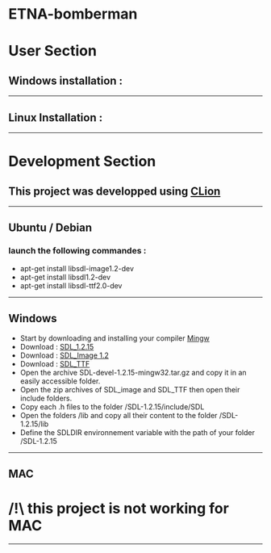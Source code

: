 # ETNA-bomberman
# User Section
## Windows installation : 

---
## Linux Installation : 

---
# Development Section
## This project was developped using [CLion](https://www.jetbrains.com/clion/download/)
---
## Ubuntu / Debian
### launch the following commandes :
* apt-get install libsdl-image1.2-dev
* apt-get install libsdl1.2-dev
* apt-get install libsdl-ttf2.0-dev
---
## Windows
* Start by downloading and installing your compiler [Mingw](https://sourceforge.net/projects/mingw/files/)
* Download : [SDL_1.2.15](https://www.libsdl.org/release/SDL-devel-1.2.15-mingw32.tar.gz)
* Download : [SDL_Image 1.2](https://www.libsdl.org/projects/SDL_image/release/SDL_image-devel-1.2.12-VC.zip)
* Download : [SDL_TTF](https://www.libsdl.org/projects/SDL_ttf/release/SDL_ttf-devel-2.0.11-VC.zip)
* Open the archive SDL-devel-1.2.15-mingw32.tar.gz and copy it in an easily accessible folder.
* Open the zip archives of SDL_image and SDL_TTF then open their include folders.
* Copy each .h files to the folder /SDL-1.2.15/include/SDL
* Open the folders /lib and copy all their content to the folder /SDL-1.2.15/lib
* Define the SDLDIR environnement variable with the path of your folder /SDL-1.2.15
---
## MAC
# /!\ this project is not working for MAC
---